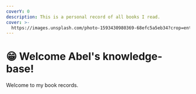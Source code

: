 ```yaml
---
coverY: 0
description: This is a personal record of all books I read.
cover: >-
  https://images.unsplash.com/photo-1593430980369-68efc5a5eb34?crop=entropy&cs=srgb&fm=jpg&ixid=MnwxOTcwMjR8MHwxfHNlYXJjaHwzfHxib29rc2hlbGZ8ZW58MHx8fHwxNjM3MTg5OTc4&ixlib=rb-1.2.1&q=85
---
```


# 😁 Welcome Abel's knowledge-base!

Welcome to my book records.
